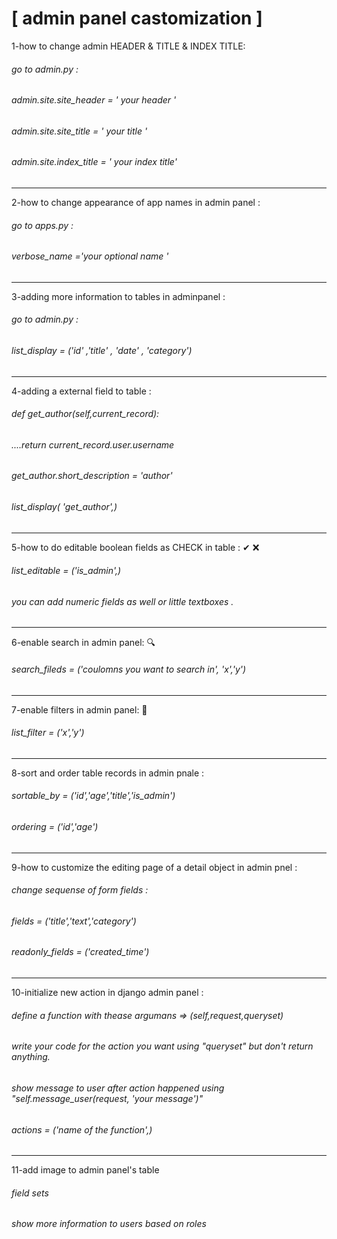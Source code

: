 [ admin panel castomization ]
======================================================================
1-how to change admin HEADER & TITLE & INDEX TITLE:  
###### go to admin.py :  
###### admin.site.site_header = ' your header '  
###### admin.site.site_title = ' your title '   
###### admin.site.index_title = ' your index title'  
---
2-how to change appearance of  app names in admin panel :  
###### go to apps.py :  
###### verbose_name ='your optional name ' 
---
3-adding more information to tables in adminpanel :  
###### go to admin.py :  
###### list_display  = ('id' ,'title' , 'date' , 'category')  
---
4-adding a external field to table :   
###### def get_author(self,current_record):
###### ....return  current_record.user.username
###### get_author.short_description = 'author'
###### list_display( 'get_author',)
---

5-how to do editable boolean fields as CHECK in table : ✔ ❌  
###### list_editable = ('is_admin',)  
###### you can add numeric fields as well or little textboxes .  

---

6-enable search in admin panel: 🔍  
###### search_fileds = ('coulomns you want to search in', 'x','y')  

---

7-enable filters in admin panel: 🔎  
###### list_filter = ('x','y')  

---

8-sort and order table records in admin pnale :  
###### sortable_by = ('id','age','title','is_admin')  
###### ordering = ('id','age')  

---

9-how to customize the editing page of a detail object in admin pnel :  
###### change sequense of form fields :  
###### fields  = ('title','text','category')  
###### readonly_fields = ('created_time')  

---

10-initialize new action in django admin panel :  
###### define a function with thease argumans => (self,request,queryset)  
###### write your code for the action you want using "queryset" but don't return anything.  
###### show message to user after action happened using "self.message_user(request, 'your message')"  
###### actions = ('name of the function',)  

---

11-add image to admin panel's table  
###### field sets   
###### show more information to users based on roles  
